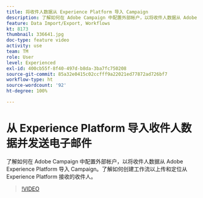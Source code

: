 ```yaml
---
title: 将收件人数据从 Experience Platform 导入 Campaign
description: 了解如何在 Adobe Campaign 中配置外部帐户，以将收件人数据从 Adobe Experience Platform 导入 Campaign。了解如何创建工作流以上传和定位从 Experience Platform 接收的收件人。
feature: Data Import/Export, Workflows
kt: 8173
thumbnail: 336641.jpg
doc-type: feature video
activity: use
team: TM
role: User
level: Experienced
exl-id: 400cb55f-8f40-497d-b8da-3ba7fc750208
source-git-commit: 85a32e0415c02ccfff9a22021ed77872ad726bf7
workflow-type: ht
source-wordcount: '92'
ht-degree: 100%

---
```


# 从 Experience Platform 导入收件人数据并发送电子邮件

了解如何在 Adobe Campaign 中配置外部帐户，以将收件人数据从 Adobe Experience Platform 导入 Campaign。了解如何创建工作流以上传和定位从 Experience Platform 接收的收件人。

>[!VIDEO](https://video.tv.adobe.com/v/336641?quality=12)
